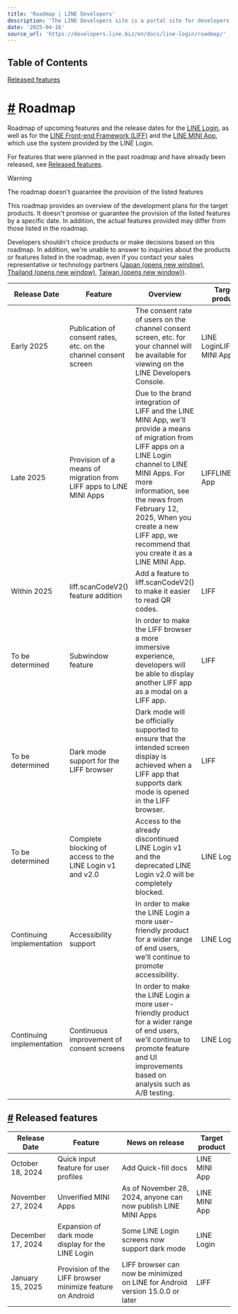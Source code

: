 ```yaml
---
title: 'Roadmap | LINE Developers'
description: 'The LINE Developers site is a portal site for developers. It contains documents and tools that will help you use our various developer products. Creating LINE Login and Messaging API applications and services has never been easier!'
date: '2025-04-16'
source_url: 'https://developers.line.biz/en/docs/line-login/roadmap/'
---
```


## Table of Contents

[Released features](#released-features)

# [#](#page-title) Roadmap

Roadmap of upcoming features and the release dates for the [LINE Login](../../../en/docs/line-login/overview.md), as well as for the [LINE Front-end Framework (LIFF)](../../../en/docs/liff/overview.md) and the [LINE MINI App](../../../en/docs/line-mini-app/discover/introduction.md), which use the system provided by the LINE Login.

For features that were planned in the past roadmap and have already been released, see [Released features](#released-features).

> [!warning]
> The roadmap doesn't guarantee the provision of the listed features
>
> This roadmap provides an overview of the development plans for the target products. It doesn't promise or guarantee the provision of the listed features by a specific date. In addition, the actual features provided may differ from those listed in the roadmap.
>
> Developers shouldn't choice products or make decisions based on this roadmap. In addition, we're unable to answer to inquiries about the products or features listed in the roadmap, even if you contact your sales representative or technology partners ([Japan (opens new window)](https://www.lycbiz.com/jp/partner/technology/line/), [Thailand (opens new window)](https://linedevth.line.me/th/tech-partner), [Taiwan (opens new window)](https://tw.linebiz.com/partner/tech-partner/#bar-1)).

| Release Date              | Feature                                                            | Overview                                                                                                                                                                                                                                                                                                | Target product              |
| ------------------------- | ------------------------------------------------------------------ | ------------------------------------------------------------------------------------------------------------------------------------------------------------------------------------------------------------------------------------------------------------------------------------------------------- | --------------------------- |
| Early 2025                | Publication of consent rates, etc. on the channel consent screen   | The consent rate of users on the channel consent screen, etc. for your channel will be available for viewing on the LINE Developers Console.                                                                                                                                                            | LINE LoginLIFFLINE MINI App |
| Late 2025                 | Provision of a means of migration from LIFF apps to LINE MINI Apps | Due to the brand integration of LIFF and the LINE MINI App, we'll provide a means of migration from LIFF apps on a LINE Login channel to LINE MINI Apps. For more information, see the news from February 12, 2025, When you create a new LIFF app, we recommend that you create it as a LINE MINI App. | LIFFLINE MINI App           |
| Within 2025               | liff.scanCodeV2() feature addition                                 | Add a feature to liff.scanCodeV2() to make it easier to read QR codes.                                                                                                                                                                                                                                  | LIFF                        |
| To be determined          | Subwindow feature                                                  | In order to make the LIFF browser a more immersive experience, developers will be able to display another LIFF app as a modal on a LIFF app.                                                                                                                                                            | LIFF                        |
| To be determined          | Dark mode support for the LIFF browser                             | Dark mode will be officially supported to ensure that the intended screen display is achieved when a LIFF app that supports dark mode is opened in the LIFF browser.                                                                                                                                    | LIFF                        |
| To be determined          | Complete blocking of access to the LINE Login v1 and v2.0          | Access to the already discontinued LINE Login v1 and the deprecated LINE Login v2.0 will be completely blocked.                                                                                                                                                                                         | LINE Login                  |
| Continuing implementation | Accessibility support                                              | In order to make the LINE Login a more user-friendly product for a wider range of end users, we'll continue to promote accessibility.                                                                                                                                                                   | LINE Login                  |
| Continuing implementation | Continuous improvement of consent screens                          | In order to make the LINE Login a more user-friendly product for a wider range of end users, we'll continue to promote feature and UI improvements based on analysis such as A/B testing.                                                                                                               | LINE Login                  |

## [#](#released-features) Released features

| Release Date      | Feature                                                   | News on release                                                               | Target product |
| ----------------- | --------------------------------------------------------- | ----------------------------------------------------------------------------- | -------------- |
| October 18, 2024  | Quick input feature for user profiles                     | Add Quick-fill docs                                                           | LINE MINI App  |
| November 27, 2024 | Unverified MINI Apps                                      | As of November 28, 2024, anyone can now publish LINE MINI Apps                | LINE MINI App  |
| December 17, 2024 | Expansion of dark mode display for the LINE Login         | Some LINE Login screens now support dark mode                                 | LINE Login     |
| January 15, 2025  | Provision of the LIFF browser minimize feature on Android | LIFF browser can now be minimized on LINE for Android version 15.0.0 or later | LIFF           |

